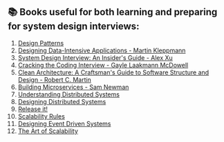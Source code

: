 ## 📚 Books useful for both learning and preparing for system design interviews:

1) [Design Patterns]()
2) [Designing Data-Intensive Applications - Martin Kleppmann]()
3) [System Design Interview: An Insider's Guide - Alex Xu]()
4) [Cracking the Coding Interview - Gayle Laakmann McDowell]()
5) [Clean Architecture: A Craftsman's Guide to Software Structure and Design - Robert C. Martin]()
6) [Building Microservices - Sam Newman]()
7) [Understanding Distributed Systems]()
8) [Designing Distributed Systems]()
9) [Release it!]()
10) [Scalability Rules]()
11) [Designing Event Driven Systems]()
12) [The Art of Scalability]()
